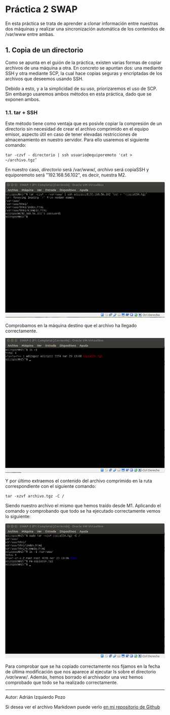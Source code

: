 # Práctica 2 SWAP

En esta práctica se trata de aprender a clonar información entre nuestras dos máquinas y realizar una sincronización automática de los contenidos de /var/www entre ambas.

## 1. Copia de un directorio

Como se apunta en el guión de la práctica, existen varias formas de copiar archivos de una máquina a otra. En concreto se apuntan dos: una mediante SSH y otra mediante SCP, la cual hace copias seguras y encriptadas de los archivos que deseemos usando SSH.

Debido a esto, y a la simplicidad de su uso, priorizaremos el uso de SCP. Sin embargo usaremos ambos métodos en esta práctica, dado que se exponen ambos.

### 1.1. tar + SSH

Este método tiene como ventaja que es posivle copiar la compresión de un directorio sin necesidad de crear el archivo comprimido en el equipo emisor, aspecto útil en caso de tener elevadas restricciones de almacenamiento en nuestro servidor. Para ello usaremos el siguiente comando:

~~~
tar -czvf - directorio | ssh usuario@equiporemoto 'cat > ~/archivo.tgz’
~~~

En nuestro caso, *directorio* será /var/www/, *archivo* será copiaSSH y equiporemoto será "192.168.56.102", es decir, nuestra M2.

![Envío copia SSH](https://raw.githubusercontent.com/adizqpoz/SWAP/master/SWAP/practica2/enviocopiassh.png)

Comprobamos en la máquina destino que el archivo ha llegado correctamente.

![Recepción copia SSH](https://raw.githubusercontent.com/adizqpoz/SWAP/master/SWAP/practica2/recepcioncopiassh.png)

Y por último extraemos el contenido del archivo comprimido en la ruta correspondiente con el siguiente comando:

~~~
tar -xzvf archivo.tgz -C /
~~~

Siendo nuestro archivo el mismo que hemos traído desde M1. Aplicando el comando y comprobando que todo se ha ejecutado correctamente vemos lo siguiente:

![Extracción copia SSH](https://raw.githubusercontent.com/adizqpoz/SWAP/master/SWAP/practica2/extraccioncopiassh.png)

Para comprobar que se ha copiado correctamente nos fijamos en la fecha de última modificación que nos aparece al ejecutar ls sobre el directorio */var/www/*. Además, hemos borrado el archivador una vez hemos comprobado que todo se ha realizado correctamente.

***

Autor: Adrián Izquierdo Pozo

Si desea ver el archivo Markdown puede verlo [en mi repositorio de Github](https://github.com/adizqpoz/SWAP/blob/master/SWAP/practica2/practica2.md)
